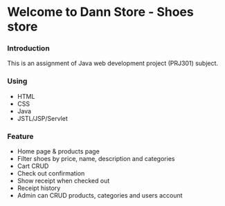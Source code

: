 <h1>Welcome to Dann Store - Shoes store</h1>

<h3>Introduction</h3>
This is an assignment of Java web development project (PRJ301) subject.

<h3>Using</h3>
<ul>
  <li>HTML</li>
  <li>CSS</li>
  <li>Java</li>
  <li>JSTL/JSP/Servlet</li>
</ul>

<h3>Feature</h3>
<ul>
  <li>Home page & products page</li>
  <li>Filter shoes by price, name, description and categories</li>
  <li>Cart CRUD</li>
  <li>Check out confirmation</li>
  <li>Show receipt when checked out</li>
  <li>Receipt history</li>
  <li>Admin can CRUD products, categories and users account</li>
</ul>
